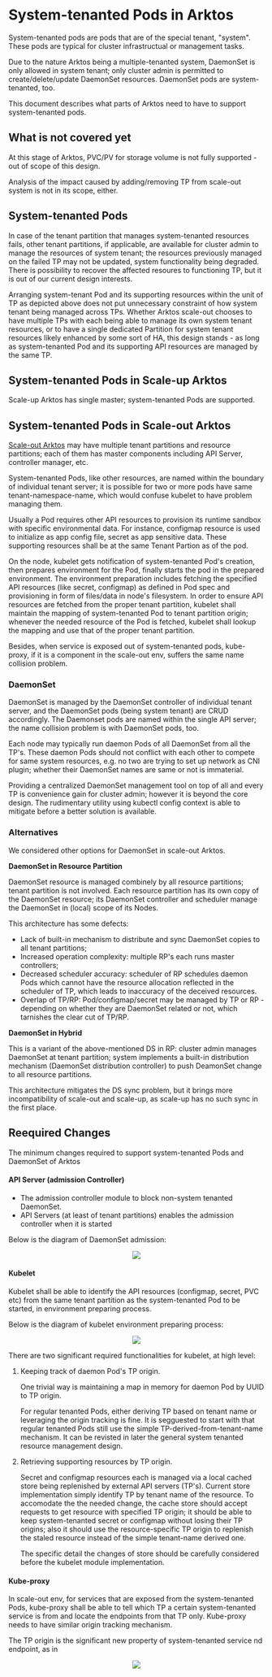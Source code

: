 # System-tenanted Pods in Arktos

System-tenanted pods are pods that are of the special tenant, "system". These pods are typical for cluster infrastructual or management tasks.

Due to the nature Arktos being a multiple-tenanted system, DaemonSet is only allowed in system tenant; only cluster admin is permitted to create/delete/update DaemonSet resources. DaemonSet pods are system-tenanted, too.

This document describes what parts of Arktos need to have to support system-tenanted pods. 

## What is not covered yet
At this stage of Arktos, PVC/PV for storage volume is not fully supported - out of scope of this design.

Analysis of the impact caused by adding/removing TP from scale-out system is not in its scope, either.

## System-tenanted Pods
In case of the tenant partition that manages system-tenanted resources fails, other tenant partitions, if applicable, are available for cluster admin to manage the resources of system tenant; the resources previously managed on the failed TP may not be updated, system functionality being degraded. There is possibility to recover the affected resoures to functioning TP, but it is out of our current design interests.

Arranging system-tenant Pod and its supporting resources within the unit of TP as depicted above does not put unnecessary constraint of how system tenant being managed across TPs. Whether Arktos scale-out chooses to have multiple TPs with each being able to manage its own system tenant resources, or to have a single dedicated Partition for system tenant resources likely enhanced by some sort of HA, this design stands - as long as system-tenanted Pod and its supporting API resources are managed by the same TP.


## System-tenanted Pods in Scale-up Arktos
Scale-up Arktos has single master; system-tenanted Pods are supported.

## System-tenanted Pods in Scale-out Arktos
[Scale-out Arktos](arktos_scale_out.md) may have multiple tenant partitions and resource partitions; each of them has master components including API Server, controller manager, etc.

System-tenanted Pods, like other resources, are named within the boundary of individual tenant server; it is possible for two or more pods have same tenant-namespace-name, which would confuse kubelet to have problem managing them.

Usually a Pod requires other API resources to provision its runtime sandbox with specific environmental data. For instance, configmap resource is used to initialize as app config file, secret as app sensitive data. These supporting resources shall be at the same Tenant Partion as of the pod.

On the node, kubelet gets notification of system-tenanted Pod's creation, then prepares environment for the Pod, finally starts the pod in the prepared environment. The environment preparation includes fetching the specified API resources (like secret, configmap) as defined in Pod spec and provisioning in form of files/data in node's filesystem. In order to ensure API resources are fetched from the proper tenant partition, kubelet shall maintain the mapping of system-tenanted Pod to tenant partition origin; whenever the needed resource of the Pod is fetched, kubelet shall lookup the mapping and use that of the proper tenant partition.

Besides, when service is exposed out of system-tenanted pods, kube-proxy, if it is a component in the scale-out env, suffers the same name collision problem.

### DaemonSet
DaemonSet is managed by the DaemonSet controller of individual tenant server, and the DaemonSet pods (being system tenant) are CRUD accordingly. The Daemonset pods are named within the single API server; the name collision problem is with DaemonSet pods, too.

Each node may typically run daemon Pods of all DaemonSet from all the TP's. These daemon Pods should not conflict with each other to compete for same system resources, e.g. no two are trying to set up network as CNI plugin; whether their DaemonSet names are same or not is immaterial.

Providing a centralized DaemonSet management tool on top of all and every TP is convenience gain for cluster admin; however it is beyond the core design. The rudimentary utility using kubectl config context is able to mitigate before a better solution is available.

### Alternatives
We considered other options for DaemonSet in scale-out Arktos.

**DaemonSet in Resource Partition**

DaemonSet resource is managed combinely by all resource partitions; tenant partition is not involved. Each resource partition has its own copy of the DaemonSet resource; its DaemonSet controller and scheduler manage the DaemonSet in (local) scope of its Nodes.

This architecture has some defects:
* Lack of built-in mechanism to distribute and sync DaemonSet copies to all tenant partitions;
* Increased operation complexity: multiple RP's each runs master controllers;
* Decreased scheduler accuracy: scheduler of RP schedules daemon Pods which cannot have the resource allocation reflected in the scheduler of TP, which leads to inaccuracy of the deceived resources.
* Overlap of TP/RP: Pod/configmap/secret may be managed by TP or RP - depending on whether they are DaemonSet related or not, which tarnishes the clear cut of TP/RP.

**DaemonSet in Hybrid**

This is a variant of the above-mentioned DS in RP: cluster admin manages DaemonSet at tenant partition; system implements a built-in distribution mechanism (DaemonSet distribution controller) to push DeamonSet change to all resource partitions.

This architecture mitigates the DS sync problem, but it brings more incompatibility of scale-out and scale-up, as scale-up has no such sync in the first place.

## Reequired Changes
The minimum changes required to support system-tenanted Pods and DaemonSet of Arktos

#### API Server (admission Controller)
* The admission controller module to block non-system tenanted DaemonSet.
* API Servers (at least of tenant partitions) enables the admission controller when it is started

Below is the diagram of DaemonSet admission:
<p align="center"> <img src="images/daemonset_OPD/daemonset-support-DS-creating-DSadding.jpg"> </p>


#### Kubelet
Kubelet shall be able to identify the API resources (configmap, secret, PVC etc) from the same tenant partition as the system-tenanted Pod to be started, in environment preparing process.

Below is the diagram of kubelet environment preparing process:
<p align="center"> <img src="images/daemonset_OPD/daemonset-support-DS-creating-podStarting-envPreparing.jpg"> </p>

There are two significant required functionalities for kubelet, at high level:
1. Keeping track of daemon Pod's TP origin.
   <p/>One trivial way is maintaining a map in memory for daemon Pod by UUID to TP origin.
   <p/>For regular tenanted Pods, either deriving TP based on tenant name or leveraging the origin tracking is fine. It is segguested to start with that regular tenanted Pods still use the simple TP-derived-from-tenant-name mechanism. It can be revisted in later the general system tenanted resource management design.
2. Retrieving supporting resources by TP origin.
   <p/>Secret and configmap resources each is managed via a local cached store being replenished by external API servers (TP's). Current store implementation simply identify TP by tenant name of the resource. To accomodate the the needed change, the cache store should accept requests to get resource with specified TP origin; it should be able to keep system-tenanted secret or configmap without losing their TP origins; also it should use the resource-specific TP origin to replenish the staled resource instead of the simple tenant-name derived one.
   <p/>The specific detail the changes of store should be carefully considered before the kubelet module implementation.

#### Kube-proxy
In scale-out env, for services that are exposed from the system-tenanted Pods, kube-proxy shall be able to tell which TP a certain system-tenanted service is from and locate the endpoints from that TP only. Kube-proxy needs to have similar origin tracking mechanism.

The TP origin is the significant new property of system-tenanted service nd endpoint, as in 
<p align="center"> <img src="images/daemonset_OPD/kube-proxy-svc-ep-manage.jpg"> </p>
